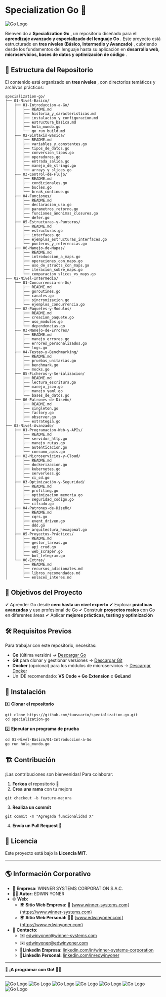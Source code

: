 # Specialization Go 🚀

![Go Logo](https://go.dev/images/go-logo-blue.svg)

Bienvenido a  **Specialization Go** , un repositorio diseñado para el  **aprendizaje avanzado y especializado del lenguaje Go** . Este proyecto está estructurado en  **tres niveles (Básico, Intermedio y Avanzado)** , cubriendo desde los fundamentos del lenguaje hasta su aplicación en  **desarrollo web, microservicios, bases de datos y optimización de código** .

## 📂 Estructura del Repositorio

El contenido está organizado en  **tres niveles** , con directorios temáticos y archivos prácticos:

```
specialization-go/
├── 01-Nivel-Basico/
│   ├── 01-Introduccion-a-Go/
│   │   ├── README.md
│   │   ├── historia_y_caracteristicas.md
│   │   ├── instalacion_y_configuracion.md
│   │   ├── estructura_basica.md
│   │   ├── hola_mundo.go
│   │   └── go_run_build.md
│   ├── 02-Sintaxis-Basica/
│   │   ├── README.md
│   │   ├── variables_y_constantes.go
│   │   ├── tipos_de_datos.go
│   │   ├── conversion_tipos.go
│   │   ├── operadores.go
│   │   ├── entrada_salida.go
│   │   ├── manejo_de_strings.go
│   │   └── arrays_y_slices.go
│   ├── 03-Control-de-Flujo/
│   │   ├── README.md
│   │   ├── condicionales.go
│   │   ├── bucles.go
│   │   └── break_continue.go
│   ├── 04-Funciones/
│   │   ├── README.md
│   │   ├── declaracion_uso.go
│   │   ├── parametros_retorno.go
│   │   ├── funciones_anonimas_closures.go
│   │   └── defer.go
│   ├── 05-Estructuras-y-Punteros/
│   │   ├── README.md
│   │   ├── estructuras.go
│   │   ├── interfaces.go
│   │   ├── ejemplos_estructuras_interfaces.go
│   │   └── punteros_y_referencias.go
│   ├── 06-Manejo-de-Mapas/
│   │   ├── README.md
│   │   ├── introduccion_a_maps.go
│   │   ├── operaciones_con_maps.go
│   │   ├── uso_de_structs_con_maps.go
│   │   ├── iteracion_sobre_maps.go
│   │   └── comparacion_slices_vs_maps.go
├── 02-Nivel-Intermedio/
│   ├── 01-Concurrencia-en-Go/
│   │   ├── README.md
│   │   ├── goroutines.go
│   │   ├── canales.go
│   │   ├── sincronizacion.go
│   │   └── ejemplos_concurrencia.go
│   ├── 02-Paquetes-y-Modulos/
│   │   ├── README.md
│   │   ├── creacion_paquete.go
│   │   ├── uso_modulos.go
│   │   └── dependencias.go
│   ├── 03-Manejo-de-Errores/
│   │   ├── README.md
│   │   ├── manejo_errores.go
│   │   ├── errores_personalizados.go
│   │   └── logs.go
│   ├── 04-Testeo-y-Benchmarking/
│   │   ├── README.md
│   │   ├── pruebas_unitarias.go
│   │   ├── benchmark.go
│   │   └── mocks.go
│   ├── 05-Ficheros-y-Serializacion/
│   │   ├── README.md
│   │   ├── lectura_escritura.go
│   │   ├── manejo_json.go
│   │   ├── manejo_yaml.go
│   │   └── bases_de_datos.go
│   ├── 06-Patrones-de-Diseño/
│   │   ├── README.md
│   │   ├── singleton.go
│   │   ├── factory.go
│   │   ├── observer.go
│   │   └── estrategia.go
├── 03-Nivel-Avanzado/
│   ├── 01-Programacion-Web-y-APIs/
│   │   ├── README.md
│   │   ├── servidor_http.go
│   │   ├── manejo_rutas.go
│   │   ├── autenticacion.go
│   │   └── consumo_apis.go
│   ├── 02-Microservicios-y-Cloud/
│   │   ├── README.md
│   │   ├── dockerizacion.go
│   │   ├── kubernetes.go
│   │   ├── serverless.go
│   │   └── ci_cd.go
│   ├── 03-Optimización-y-Seguridad/
│   │   ├── README.md
│   │   ├── profiling.go
│   │   ├── optimizacion_memoria.go
│   │   ├── seguridad_codigo.go
│   │   └── cifrado.go
│   ├── 04-Patrones-de-Diseño/
│   │   ├── README.md
│   │   ├── cqrs.go
│   │   ├── event_driven.go
│   │   ├── ddd.go
│   │   └── arquitectura_hexagonal.go
│   ├── 05-Proyectos-Prácticos/
│   │   ├── README.md
│   │   ├── gestor_tareas.go
│   │   ├── api_crud.go
│   │   ├── web_scraper.go
│   │   └── bot_telegram.go
│   └── 06-Extras/
│       ├── README.md
│       ├── recursos_adicionales.md
│       ├── libros_recomendados.md
│       └── enlaces_interes.md
```

## 📌 Objetivos del Proyecto

✔ Aprender Go desde **cero hasta un nivel experto**
✔ Explorar **prácticas avanzadas** y uso profesional de Go
✔ Construir **proyectos reales** con Go en diferentes áreas
✔ Aplicar **mejores prácticas, testing y optimización**

## 🛠️ Requisitos Previos

Para trabajar con este repositorio, necesitas:

* **Go** (última versión) → [Descargar Go](https://golang.org/dl/)
* **Git** para clonar y gestionar versiones → [Descargar Git](https://git-scm.com/)
* **Docker** (opcional) para los módulos de microservicios → [Descargar Docker](https://www.docker.com/)
* Un IDE recomendado: **VS Code + Go Extension** o **GoLand**

## 🚀 Instalación

1️⃣ **Clonar el repositorio**

```
git clone https://github.com/tuusuario/specialization-go.git
cd specialization-go
```

2️⃣ **Ejecutar un programa de prueba**

```
cd 01-Nivel-Basico/01-Introduccion-a-Go
go run hola_mundo.go
```

## 🏗️ Contribución

¡Las contribuciones son bienvenidas! Para colaborar:

1. **Forkea** el repositorio 🍴
2. **Crea una rama** con tu mejora

```
git checkout -b feature-mejora
```

3. **Realiza un commit**

```
git commit -m "Agregada funcionalidad X"
```

4. **Envía un Pull Request** 🚀

## 📜 Licencia

Este proyecto está bajo la **Licencia MIT**.

---

## 🌎 Información Corporativo

- 🏢 **Empresa:** WINNER SYSTEMS CORPORATION S.A.C.
- 👨‍💻 **Autor:** EDWIN YONER
- 🌐 **Web:**
  - 🌍 **Sitio Web Empresa:** 🏢 [www.winner-systems.com](https://www.winner-systems.com)
  - 🌍 **Sitio Web Personal:** 👨‍💻 [www.edwinyoner.com](https://www.edwinyoner.com)
- 📧 **Contacto:**
  - ✉️ [edwinyoner@winner-systems.com]()
  - ✉️ [edwinyoner@edwinyoner.com]()
  - **🔗LinkedIn Empresa:** [linkedin.com/in/winner-systems-corporation](https://linkedin.com/in/winner-systems-corporation)
  - **🔗LinkedIn Personal:** [linkedin.com/in/edwinyoner
    ](https://linkedin.com/in/edwinyoner)

---

🚀 **¡A programar con Go!** 🦫✨

---

![Go Logo](https://go.dev/blog/go-brand/Go-Logo/SVG/Go-Logo_Aqua.svg)
![Go Logo](https://go.dev/blog/go-brand/Go-Logo/SVG/Go-Logo_Black.svg)
![Go Logo](https://go.dev/blog/go-brand/Go-Logo/SVG/Go-Logo_Blue.svg)
![Go Logo](https://go.dev/blog/go-brand/Go-Logo/SVG/Go-Logo_Fuchsia.svg)
![Go Logo](https://go.dev/blog/go-brand/Go-Logo/SVG/Go-Logo_LightBlue.svg)
![Go Logo](https://go.dev/blog/go-brand/Go-Logo/SVG/Go-Logo_White.svg)
![Go Logo](https://go.dev/blog/go-brand/Go-Logo/SVG/Go-Logo_Yellow.svg)